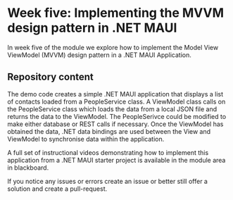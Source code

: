 # Week five: Implementing the MVVM design pattern in .NET MAUI  

In week five of the module we explore how to implement the Model View ViewModel (MVVM) design pattern in a .NET MAUI Application.

## Repository content  

The demo code creates a simple .NET MAUI application that displays a list of contacts loaded from a PeopleService class. A ViewModel class calls on the PeopleService class which loads the data from a local JSON file and returns the data to the ViewModel. The PeopleSerivce could be modified to make either database or REST calls if necessary. Once the ViewModel has obtained the data, .NET data bindings are used between the View and ViewModel to synchronise data within the application.

A full set of instructional videos demonstrating how to implement this application from a .NET MAUI starter project is available in the module area in blackboard.  

If you notice any issues or errors create an issue or better still offer a solution and create a pull-request.  
